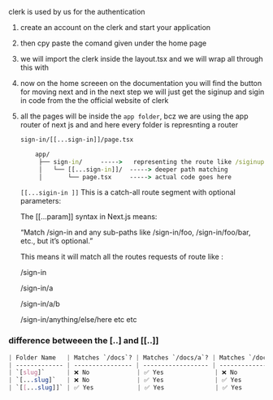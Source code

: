 clerk is used by us for the authentication 


1. create an account on the clerk and start your application 
2. then cpy paste the comand given under the home page 
3. we will import the clerk inside the layout.tsx and we will wrap all through this with <clerkProvider>
4. now on the home screeen on the documentation you will find the button for moving next and in the next step we will just get the siginup and sigin in code from the the official website of clerk
5. all the pages will be inside the `app folder`, bcz we are using the app router of next js and and here every folder is represnting a router 
   ```cmd
   sign-in/[[...sign-in]]/page.tsx
   ```
   ```cmd
       app/
        ├── sign-in/     ----->   representing the route like /siginup
        │   └── [[...sign-in]]/  -----> deeper path matching 
        │       └── page.tsx     -----> actual code goes here 
   ```
   `[[...sigin-in ]]` This is a catch-all route segment with optional parameters:

    The [[...param]] syntax in Next.js means:

    “Match /sign-in and any sub-paths like /sign-in/foo, /sign-in/foo/bar, etc., but it’s optional.”

    This means it will match all the routes requests of route like :

    /sign-in

    /sign-in/a

    /sign-in/a/b

    /sign-in/anything/else/here etc etc 

### difference betweeen the [..] and [[..]]

```css
| Folder Name   | Matches `/docs`? | Matches `/docs/a`? | Matches `/docs/a/b`? | `params.slug` value               |
| ------------- | ---------------- | ------------------ | -------------------- | --------------------------------- |
| `[slug]`      | ❌ No             | ✅ Yes              | ❌ No                 | `"a"`                             |
| `[...slug]`   | ❌ No             | ✅ Yes              | ✅ Yes                | `["a"]` or `["a","b"]`            |
| `[[...slug]]` | ✅ Yes            | ✅ Yes              | ✅ Yes                | `undefined` (at `/docs`) or array |

```